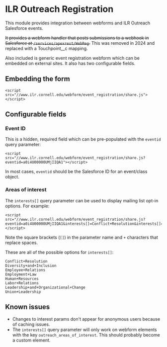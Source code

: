 # ILR Outreach Registration

This module provides integration between webforms and ILR Outreach Salesforce events.

~~It provides a webform handler that posts submissions to a webhook in Salesforce at `/services/apexrest/WebReg`.~~ This was removed in 2024 and replaced with a Touchpoint__c mapping.

Also included is generic event registration webform which can be embedded on external sites. It also has two configurable fields.

## Embedding the form

```
<script src="//www.ilr.cornell.edu/webform/event_registration/share.js"></script>
```

## Configurable fields

### Event ID

This is a hidden, required field which can be pre-populated with the `eventid` query parameter:

```
<script src="//www.ilr.cornell.edu/webform/event_registration/share.js?eventid=a0i4U00000UMjIIQA1"></script>
```

In most cases, `eventid` should be the Salesforce ID for an event/class object.

### Areas of interest

The `interests[]` query parameter can be used to display mailing list opt-in options. For example:

```
<script src="//www.ilr.cornell.edu/webform/event_registration/share.js?eventid=a0i4U00000UMjIIQA1&interests[]=Conflict+Resolution&interests[]=Leadership+and+Organizational+Change"></script>
```

Note the square brackets (`[]`) in the parameter name and `+` characters that replace spaces.

These are all of the possible options for `interests[]`:

```
Conflict+Resolution
Diversity+and+Inclusion
Employee+Relations
Employment+Law
Human+Resources
Labor+Relations
Leadership+and+Organizational+Change
Union+Leadership
```

## Known issues

- Changes to interest params don't appear for anonymous users because of caching issues.
- The `interests[]` query parameter will only work on webform elements with the key `outreach_areas_of_interest`. This should probably become a custom element.
